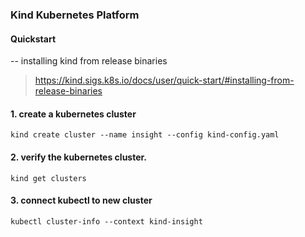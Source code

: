 ### Kind Kubernetes Platform

#### Quickstart
-- installing kind from release binaries
  > https://kind.sigs.k8s.io/docs/user/quick-start/#installing-from-release-binaries


#### 1. create a kubernetes cluster

```
kind create cluster --name insight --config kind-config.yaml
```

#### 2. verify the kubernetes cluster.

```
kind get clusters
```

#### 3. connect kubectl to new cluster

```
kubectl cluster-info --context kind-insight
```

